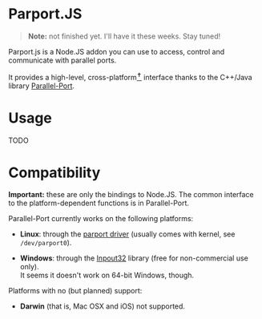 # Parport.JS

> **Note:** not finished yet. I'll have it these weeks. Stay tuned!

Parport.js is a Node.JS addon you can use to access,
control and communicate with parallel ports.

It provides a high-level, cross-platform[<sup>✝</sup>](#compatibility)
interface thanks to the C++/Java library [Parallel-Port](http://parallel-port.googlecode.com).

# Usage

TODO

# Compatibility

**Important:** these are only the bindings to Node.JS. The common interface
to the platform-dependent functions is in Parallel-Port.

Parallel-Port currently works on the following platforms:

 * **Linux**: through the [parport driver](http://cyberelk.net/tim/parport/parport.html) (usually comes with kernel, see `/dev/parport0`).

 * **Windows**: through the [Inpout32](http://logix4u.net/component/content/article/14-parallel-port/16-inpout32dll-for-windows-982000ntxp) library (free for non-commercial use only).  
   It seems it doesn't work on 64-bit Windows, though.

Platforms with no (but planned) support:

 * **Darwin** (that is, Mac OSX and iOS) not supported.
